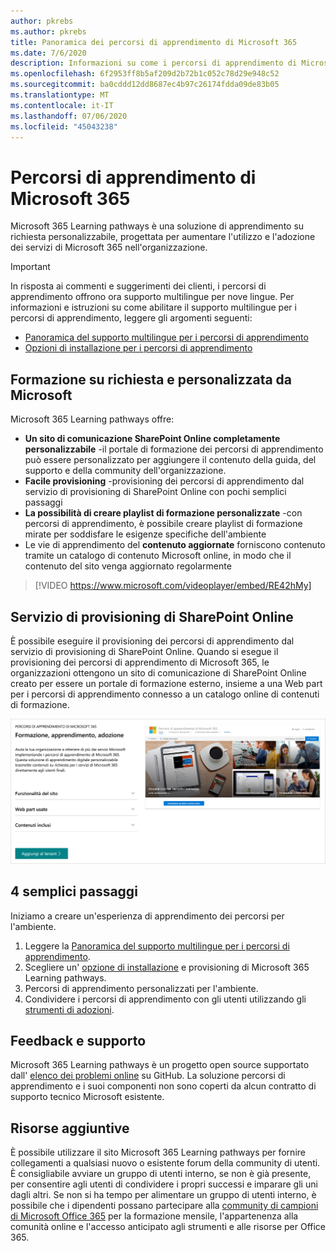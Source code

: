 ```yaml
---
author: pkrebs
ms.author: pkrebs
title: Panoramica dei percorsi di apprendimento di Microsoft 365
ms.date: 7/6/2020
description: Informazioni su come i percorsi di apprendimento di Microsoft 365 possono accelerare l'utilizzo e l'adozione dei servizi di Microsoft 365 nell'organizzazione. I percorsi di apprendimento includono una Web part di SharePoint Online personalizzata e un sito di formazione per la comunicazione di SharePoint Online moderno che può essere facilmente eseguito per il provisioning del tenant Microsoft 365.
ms.openlocfilehash: 6f2953ff8b5af209d2b72b1c052c78d29e948c52
ms.sourcegitcommit: ba0cddd12dd8687ec4b97c26174fdda09de83b05
ms.translationtype: MT
ms.contentlocale: it-IT
ms.lasthandoff: 07/06/2020
ms.locfileid: "45043238"
---
```

# <a name="microsoft-365-learning-pathways"></a>Percorsi di apprendimento di Microsoft 365 
Microsoft 365 Learning pathways è una soluzione di apprendimento su richiesta personalizzabile, progettata per aumentare l'utilizzo e l'adozione dei servizi di Microsoft 365 nell'organizzazione.    

> [!IMPORTANT]
> In risposta ai commenti e suggerimenti dei clienti, i percorsi di apprendimento offrono ora supporto multilingue per nove lingue. Per informazioni e istruzioni su come abilitare il supporto multilingue per i percorsi di apprendimento, leggere gli argomenti seguenti: 
>- [Panoramica del supporto multilingue per i percorsi di apprendimento](custom_overview_ml.md) 
>- [Opzioni di installazione per i percorsi di apprendimento](custom_setupoptions.md)  

## <a name="on-demand-custom-training-from-microsoft"></a>Formazione su richiesta e personalizzata da Microsoft

Microsoft 365 Learning pathways offre:

- **Un sito di comunicazione SharePoint Online completamente personalizzabile** -il portale di formazione dei percorsi di apprendimento può essere personalizzato per aggiungere il contenuto della guida, del supporto e della community dell'organizzazione.
- **Facile provisioning** -provisioning dei percorsi di apprendimento dal servizio di provisioning di SharePoint Online con pochi semplici passaggi
- **La possibilità di creare playlist di formazione personalizzate** -con percorsi di apprendimento, è possibile creare playlist di formazione mirate per soddisfare le esigenze specifiche dell'ambiente
- Le vie di apprendimento del **contenuto aggiornate** forniscono contenuto tramite un catalogo di contenuto Microsoft online, in modo che il contenuto del sito venga aggiornato regolarmente

> [!VIDEO https://www.microsoft.com/videoplayer/embed/RE42hMy]

## <a name="sharepoint-online-provisioning-service"></a>Servizio di provisioning di SharePoint Online 
È possibile eseguire il provisioning dei percorsi di apprendimento dal servizio di provisioning di SharePoint Online. Quando si esegue il provisioning dei percorsi di apprendimento di Microsoft 365, le organizzazioni ottengono un sito di comunicazione di SharePoint Online creato per essere un portale di formazione esterno, insieme a una Web part per i percorsi di apprendimento connesso a un catalogo online di contenuti di formazione. 

![cg-provision.png](media/cg-provision.png)

## <a name="4-easy-steps"></a>4 semplici passaggi
Iniziamo a creare un'esperienza di apprendimento dei percorsi per l'ambiente.
1. Leggere la [Panoramica del supporto multilingue per i percorsi di apprendimento](custom_overview_ml.md). 
2. Scegliere un' [opzione di installazione](custom_setupoptions.md) e provisioning di Microsoft 365 Learning pathways.  
3. Percorsi di apprendimento personalizzati per l'ambiente.
4. Condividere i percorsi di apprendimento con gli utenti utilizzando gli [strumenti di adozioni](driveadoption.md).

## <a name="feedback-and-support"></a>Feedback e supporto

Microsoft 365 Learning pathways è un progetto open source supportato dall' [elenco dei problemi online](https://aka.ms/CustomLearningHelp) su GitHub. La soluzione percorsi di apprendimento e i suoi componenti non sono coperti da alcun contratto di supporto tecnico Microsoft esistente.  

## <a name="additional-resources"></a>Risorse aggiuntive
È possibile utilizzare il sito Microsoft 365 Learning pathways per fornire collegamenti a qualsiasi nuovo o esistente forum della community di utenti. È consigliabile avviare un gruppo di utenti interno, se non è già presente, per consentire agli utenti di condividere i propri successi e imparare gli uni dagli altri.  Se non si ha tempo per alimentare un gruppo di utenti interno, è possibile che i dipendenti possano partecipare alla [community di campioni di Microsoft Office 365](https://aka.ms/O365Champions) per la formazione mensile, l'appartenenza alla comunità online e l'accesso anticipato agli strumenti e alle risorse per Office 365.